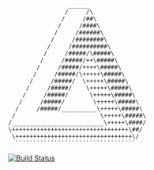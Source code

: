
	                 ______
	                /     /\
	               /     /##\
	              /     /####\
	             /     /######\
	            /     /########\
	           /     /##########\
	          /     /#####/\#####\
	         /     /#####/++\#####\
	        /     /#####/++++\#####\
	       /     /#####/\+++++\#####\
	      /     /#####/  \+++++\#####\
	     /     /#####/    \+++++\#####\
	    /     /#####/      \+++++\#####\
	   /     /#####/        \+++++\#####\
	  /     /#####/__________\+++++\#####\
	 /                        \+++++\#####\
	/__________________________\+++++\####/
	\+++++++++++++++++++++++++++++++++\##/
	 \+++++++++++++++++++++++++++++++++\/
	  ``````````````````````````````````
[![Build Status](https://travis-ci.org/tong/om.svg?branch=master)](https://travis-ci.org/tong/om)
